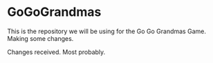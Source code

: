 # GoGoGrandmas
This is the repository we will be using for the Go Go Grandmas Game.
Making some changes.

Changes received. Most probably.